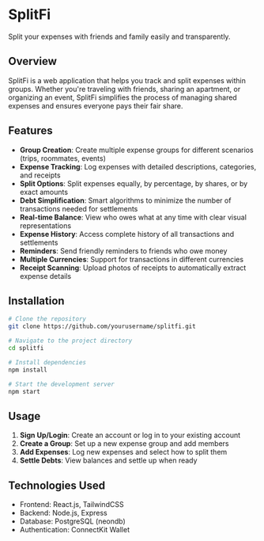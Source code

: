# SplitFi

Split your expenses with friends and family easily and transparently.

## Overview

SplitFi is a web application that helps you track and split expenses within groups. Whether you're traveling with friends, sharing an apartment, or organizing an event, SplitFi simplifies the process of managing shared expenses and ensures everyone pays their fair share.

## Features

- **Group Creation**: Create multiple expense groups for different scenarios (trips, roommates, events)
- **Expense Tracking**: Log expenses with detailed descriptions, categories, and receipts
- **Split Options**: Split expenses equally, by percentage, by shares, or by exact amounts
- **Debt Simplification**: Smart algorithms to minimize the number of transactions needed for settlements
- **Real-time Balance**: View who owes what at any time with clear visual representations
- **Expense History**: Access complete history of all transactions and settlements
- **Reminders**: Send friendly reminders to friends who owe money
- **Multiple Currencies**: Support for transactions in different currencies
- **Receipt Scanning**: Upload photos of receipts to automatically extract expense details

## Installation

```bash
# Clone the repository
git clone https://github.com/yourusername/splitfi.git

# Navigate to the project directory
cd splitfi

# Install dependencies
npm install

# Start the development server
npm start
```

## Usage

1. **Sign Up/Login**: Create an account or log in to your existing account
2. **Create a Group**: Set up a new expense group and add members
3. **Add Expenses**: Log new expenses and select how to split them
4. **Settle Debts**: View balances and settle up when ready

## Technologies Used

- Frontend: React.js, TailwindCSS
- Backend: Node.js, Express
- Database: PostgreSQL (neondb)
- Authentication: ConnectKit Wallet
